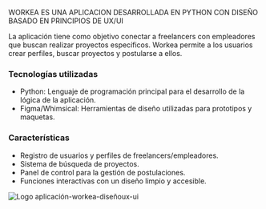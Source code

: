 WORKEA ES UNA APLICACION DESARROLLADA EN PYTHON CON DISEÑO BASADO EN PRINCIPIOS DE UX/UI

La aplicación tiene como objetivo conectar a freelancers con empleadores que buscan realizar proyectos específicos.
Workea permite a los usuarios crear perfiles, buscar proyectos y postularse a ellos. 

### Tecnologías utilizadas
- Python: Lenguaje de programación principal para el desarrollo de la lógica de la aplicación.
- Figma/Whimsical: Herramientas de diseño utilizadas para prototipos y maquetas.

### Características
- Registro de usuarios y perfiles de freelancers/empleadores.
- Sistema de búsqueda de proyectos.
- Panel de control para la gestión de postulaciones.
- Funciones interactivas con un diseño limpio y accesible.


![Logo aplicación-workea-diseñoux-ui](https://github.com/user-attachments/assets/00dc534e-2036-4ad9-b5ff-83b737fedb58)




